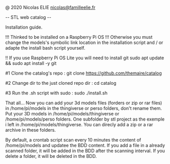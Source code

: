 @ 2020    Nicolas ELIE
nicolas@familleelie.fr

-- STL web catalog --

Installation guide.

!!! Thinked to be installed on a Raspberry Pi OS !!!
Otherwise you must change the models's symbolic link location in the installation script and / or adapte the install bash script yourself.

!! If you use Raspberry Pi OS Lite you will need to install git
sudo apt update && sudo apt install -y git


#1 Clone the catalog's repo : 
git clone https://github.com/themaire/catalog

#2
Change dir to the just cloned repo dir :
cd catalog

#3
Run the .sh script with sudo :
sudo ./install.sh

That all... Now you can add your 3d models files (forders or zip or rar files) in /home/pi/models in the thingiverse or perso folders, don't rename them.
Put your 3D models in /home/pi/models/thingiverse or /home/pi/models/perso folders. One subfolder by stl project as the exemple i left in /home/pi/models/thingiverse. You can direcly add a zip or a rar archive in these folders.

By default, a crontab script scan every 10 minutes the content of /home/pi/models and updatee the BDD content.
If you add a file in a already scanned folder, it will be added in the BDD after the scanning interval.
If you delete a folder, it will be deleted in the BDD.
